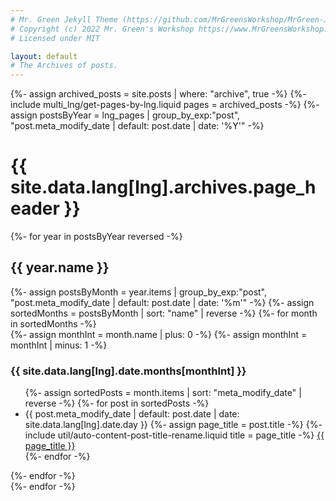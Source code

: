 ```yaml
---
# Mr. Green Jekyll Theme (https://github.com/MrGreensWorkshop/MrGreen-JekyllTheme)
# Copyright (c) 2022 Mr. Green's Workshop https://www.MrGreensWorkshop.com
# Licensed under MIT

layout: default
# The Archives of posts.
---
```

{%- assign archived_posts = site.posts | where: "archive", true -%}
{%- include multi_lng/get-pages-by-lng.liquid pages = archived_posts -%}
{%- assign postsByYear = lng_pages | group_by_exp:"post", "post.meta_modify_date | default: post.date | date: '%Y'" -%}
<div class="multipurpose-container">
  <h1>{{ site.data.lang[lng].archives.page_header }}</h1>
  <div class="archives">
    {%- for year in postsByYear reversed -%}
    <div class="year">
      <h2>{{ year.name }}</h2>
      {%- assign postsByMonth = year.items | group_by_exp:"post", "post.meta_modify_date | default: post.date | date: '%m'" -%}
      {%- assign sortedMonths = postsByMonth | sort: "name" | reverse -%}
      {%- for month in sortedMonths -%}
      <div class="month">
        {%- assign monthInt = month.name | plus: 0 -%}
        {%- assign monthInt = monthInt | minus: 1 -%}
        <h3>{{ site.data.lang[lng].date.months[monthInt] }}</h3>
        <ul>
        {%- assign sortedPosts = month.items | sort: "meta_modify_date" | reverse -%}
        {%- for post in sortedPosts -%}
          <li>
            <span>{{ post.meta_modify_date | default: post.date | date: site.data.lang[lng].date.day }}</span>
            {%- assign page_title = post.title -%}
            {%- include util/auto-content-post-title-rename.liquid title = page_title -%}
            <a href="{{ post.url | relative_url }}">{{ page_title }}</a>
          </li>
        {%- endfor -%}
        </ul>
      </div>
      {%- endfor -%}
    </div>
    {%- endfor -%}
  </div>
</div>
